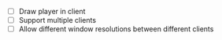 - [ ] Draw player in client
- [ ] Support multiple clients
- [ ] Allow different window resolutions between different clients
